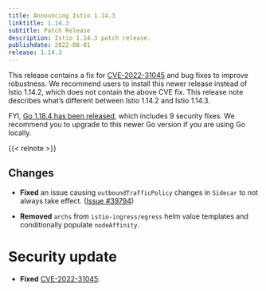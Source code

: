 ```yaml
---
title: Announcing Istio 1.14.3
linktitle: 1.14.3
subtitle: Patch Release
description: Istio 1.14.3 patch release.
publishdate: 2022-08-01
release: 1.14.3
---
```


This release contains a fix for [CVE-2022-31045](/news/security/istio-security-2022-005/#cve-2022-31045) and
bug fixes to improve robustness. We recommend users to install this newer release instead of Istio 1.14.2,
which does not contain the above CVE fix.
This release note describes what’s different between Istio 1.14.2 and Istio 1.14.3.

FYI, [Go 1.18.4 has been released](https://groups.google.com/g/golang-announce/c/nqrv9fbR0zE),
which includes 9 security fixes. We recommend you to upgrade to this newer Go version if you are using Go locally.

{{< relnote >}}

## Changes

- **Fixed** an issue causing `outboundTrafficPolicy` changes in `Sidecar` to not always take effect.  ([Issue #39794](https://github.com/istio/istio/issues/39794))

- **Removed** `archs` from `istio-ingress/egress` helm value templates and conditionally populate `nodeAffinity`.

# Security update

- **Fixed** [CVE-2022-31045](/news/security/istio-security-2022-005/#cve-2022-31045).